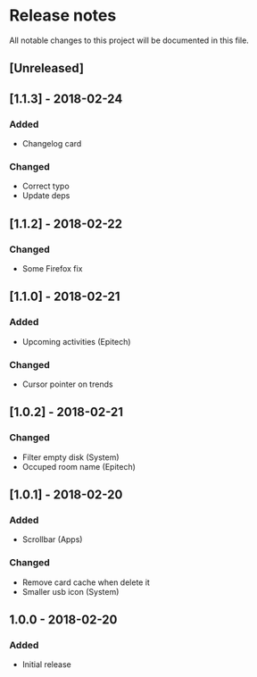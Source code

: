 # Release notes
All notable changes to this project will be documented in this file.

## [Unreleased]

## [1.1.3] - 2018-02-24
### Added
- Changelog card
### Changed
- Correct typo
- Update deps

## [1.1.2] - 2018-02-22
### Changed
- Some Firefox fix

## [1.1.0] - 2018-02-21
### Added
- Upcoming activities (Epitech)

### Changed
- Cursor pointer on trends

## [1.0.2] - 2018-02-21
### Changed
- Filter empty disk (System)
- Occuped room name (Epitech)

## [1.0.1] - 2018-02-20
### Added
- Scrollbar (Apps)

### Changed
- Remove card cache when delete it
- Smaller usb icon (System)

## 1.0.0 - 2018-02-20
### Added
- Initial release
